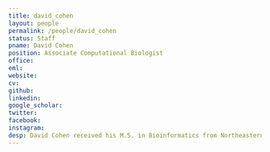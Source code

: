 ```yaml
---
title: david_cohen
layout: people
permalink: /people/david_cohen
status: Staff
pname: David Cohen
position: Associate Computational Biologist
office: 
eml: 
website:
cv: 
github:
linkedin:
google_scholar: 
twitter: 
facebook: 
instagram:
desp: David Cohen received his M.S. in Bioinformatics from Northeastern University in late 2017. He is currently working on genomic research with other members of the lab. He has a bioinformatics and data analytics background and is interested in applying cutting edge technology in order to help understand and fight disease.
---
```

